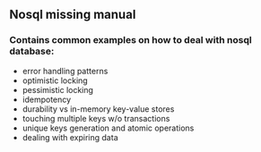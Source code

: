 ## Nosql missing manual
### Contains common examples on how to deal with nosql database:
* error handling patterns
* optimistic locking 
* pessimistic locking 
* idempotency
* durability vs in-memory key-value stores
* touching multiple keys w/o transactions
* unique keys generation and atomic operations
* dealing with expiring data